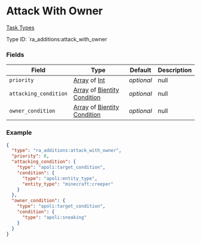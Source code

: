 # Attack With Owner
[Task Types](../task_types.md)

Type ID: `ra_additions:attack_with_owner
### Fields
 | Field | Type | Default | Description | 
|---|---|---|---|
 | `priority` | [Array](../data_types/array.md) of [Int](../data_types/int.md) | _optional_ | null | 
 | `attacking_condition` | [Array](../data_types/array.md) of [Bientity Condition](../bientity_condition_types.md) | _optional_ | null | 
 | `owner_condition` | [Array](../data_types/array.md) of [Bientity Condition](../bientity_condition_types.md) | _optional_ | null | 

### Example
```json
{
  "type": "ra_additions:attack_with_owner",
  "priority": 0,
  "attacking_condition": {
    "type": "apoli:target_condition",
    "condition": {
      "type": "apoli:entity_type",
      "entity_type": "minecraft:creeper"
    }
  },
  "owner_condition": {
    "type": "apoli:target_condition",
    "condition": {
      "type": "apoli:sneaking"
    }
  }
}
```

